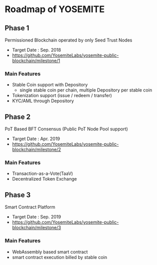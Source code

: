 # Roadmap of YOSEMITE

## Phase 1
Permissioned Blockchain operated by only Seed Trust Nodes

* Target Date : Sep. 2018
* https://github.com/YosemiteLabs/yosemite-public-blockchain/milestone/1

### Main Features
* Stable Coin support with Depository
  * single stable coin per chain, multiple Depository per stable coin
* Tokenization support (issue / redeem / transfer)
* KYC/AML through Depository


## Phase 2
PoT Based BFT Consensus (Public PoT Node Pool support)

* Target Date : Apr. 2019
* https://github.com/YosemiteLabs/yosemite-public-blockchain/milestone/2

### Main Features
* Transaction-as-a-Vote(TaaV)
* Decentralized Token Exchange


## Phase 3
Smart Contract Platform

* Target Date : Sep. 2019
* https://github.com/YosemiteLabs/yosemite-public-blockchain/milestone/3

### Main Features
* WebAssembly based smart contract
* smart contract execution billed by stable coin
